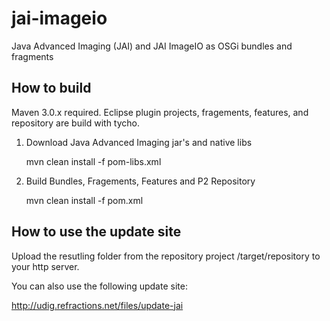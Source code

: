 jai-imageio
===========

Java Advanced Imaging (JAI) and JAI ImageIO as OSGi bundles and fragments

How to build
------------

Maven 3.0.x required. Eclipse plugin projects, fragements, features, and repository
are build with tycho.

1. Download Java Advanced Imaging jar's and native libs

	mvn clean install -f pom-libs.xml

1. Build Bundles, Fragements, Features and P2 Repository

	mvn clean install -f pom.xml


How to use the update site
--------------------------

Upload the resutling folder from the repository project <repository-project>/target/repository 
to your http server. 

You can also use the following update site:

http://udig.refractions.net/files/update-jai

